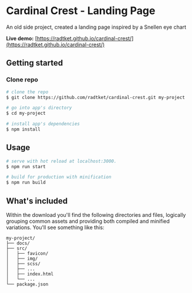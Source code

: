 # Cardinal Crest - Landing Page

An old side project, created a landing page inspired by a Snellen eye chart

**Live demo:**  [https://radtket.github.io/cardinal-crest/](https://radtket.github.io/cardinal-crest/)

## Getting started

### Clone repo

``` bash
# clone the repo
$ git clone https://github.com/radtket/cardinal-crest.git my-project

# go into app's directory
$ cd my-project

# install app's dependencies
$ npm install
```

## Usage

``` bash
# serve with hot reload at localhost:3000.
$ npm run start

# build for production with minification
$ npm run build
```

## What's included

Within the download you'll find the following directories and files, logically grouping common assets and providing both compiled and minified variations. You'll see something like this:

```code
my-project/
├── docs/
├── src/
│   ├── favicon/
│   ├── img/
│   ├── scss/
│   ├── ...
│   ├── index.html
│   └── ...
└── package.json
